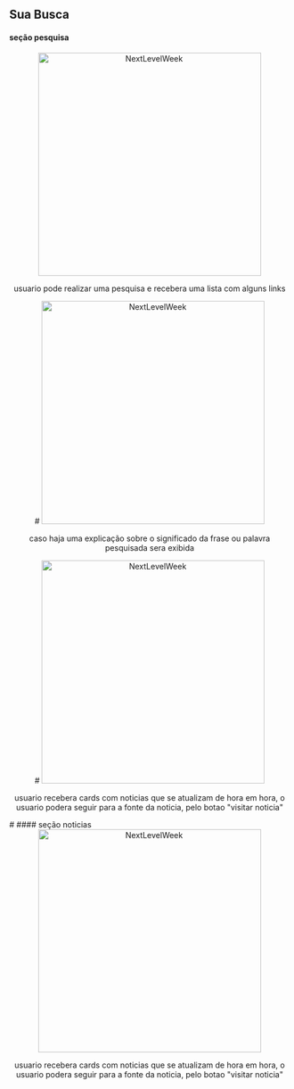 ## Sua Busca
  
  
  #### seção pesquisa
  <section align="center" >
  <img alt="NextLevelWeek" title="#Site com React" src="https://github.com/PlayerX-000/PlayerX-000/blob/main/img/img1-next.png" width="400" />
  <div>
 <p>
 usuario pode realizar uma pesquisa e recebera uma lista com alguns links
 </p>
 </div>
 #
 <img alt="NextLevelWeek" title="#Site com React" src="https://github.com/PlayerX-000/PlayerX-000/blob/main/img/img3-next.png" width="400" />
  <div>
 <p>
caso haja uma explicação sobre o significado da frase ou palavra pesquisada sera exibida
 </p>
 </div>
 #
 <img alt="NextLevelWeek" title="#Site com React" src="https://github.com/PlayerX-000/PlayerX-000/blob/main/img/img2-next.png" width="400" />
  <div>
 <p>
usuario recebera cards com noticias que se atualizam de hora em hora, o usuario podera seguir para a fonte da noticia, pelo botao "visitar noticia"
 </p>
 </div>
  </section>
#
#### seção noticias
 <section align="center" >
 <img alt="NextLevelWeek" title="#Site com React" src="https://github.com/PlayerX-000/PlayerX-000/blob/main/img/img2-next.png" width="400" />
 <div>
 <p>
usuario recebera cards com noticias que se atualizam de hora em hora, o usuario podera seguir para a fonte da noticia, pelo botao "visitar noticia"
 </p>
 </div>
 </section>
